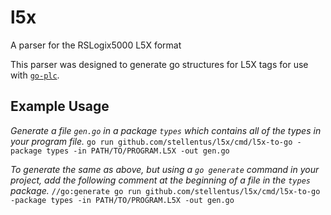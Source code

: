 # l5x

A parser for the RSLogix5000 L5X format

This parser was designed to generate go structures for L5X tags for use with [`go-plc`](https://github.com/stellentus/go-plc).

## Example Usage

*Generate a file `gen.go` in a package `types` which contains all of the types in your program file.*
`go run github.com/stellentus/l5x/cmd/l5x-to-go -package types -in PATH/TO/PROGRAM.L5X -out gen.go`

*To generate the same as above, but using a `go generate` command in your project, add the following comment at the beginning of a file in the `types` package.*
`//go:generate go run github.com/stellentus/l5x/cmd/l5x-to-go -package types -in PATH/TO/PROGRAM.L5X -out gen.go`
